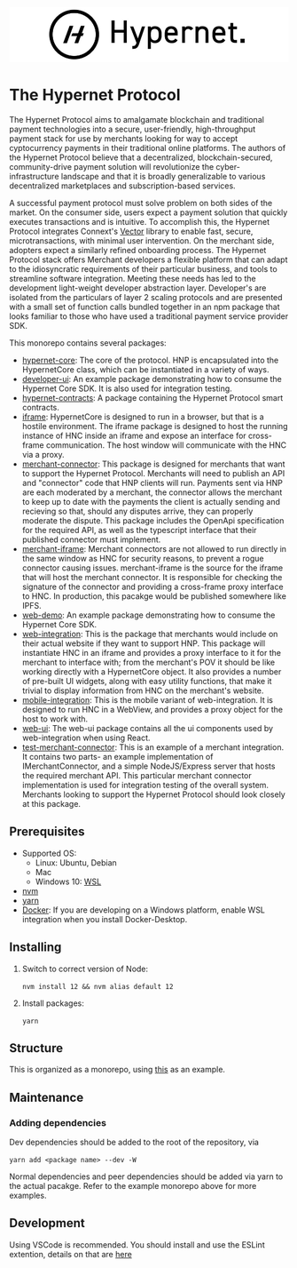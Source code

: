 ![alt](documentation/images/Hypernet_Logo.jpg)

# The Hypernet Protocol

The Hypernet Protocol aims to amalgamate blockchain and traditional payment technologies into a secure,
user-friendly, high-throughput payment stack for use by merchants looking for way to accept cyptocurrency
payments in their traditional online platforms. The authors of the Hypernet Protocol believe that a decentralized,
blockchain-secured, community-drive payment solution will revolutionize the cyber-infrastructure landscape
and that it is broadly generalizable to various decentralized marketplaces and subscription-based services.

A successful payment protocol must solve problem on both sides of the market. On the consumer side, users
expect a payment solution that quickly executes transactions and is intuitive. To accomplish this, the
Hypernet Protocol integrates Connext's [Vector](https://github.com/connext/vector) library to enable
fast, secure, microtransactions, with minimal user intervention. On the merchant side, adopters expect
a similarly refined onboarding process. The Hypernet Protocol stack offers Merchant developers a flexible
platform that can adapt to the idiosyncratic requirements of their particular business, and tools to
streamline software integration. Meeting these needs has led to the development light-weight developer
abstraction layer. Developer's are isolated from the particulars of layer 2 scaling protocols and are
presented with a small set of function calls bundled together in an npm package that looks familiar to
those who have used a traditional payment service provider SDK.

This monorepo contains several packages:

- [hypernet-core](packages/hypernet-core): The core of the protocol. HNP is encapsulated into the HypernetCore class, which can be instantiated in a variety of ways.
- [developer-ui](packages/developer-ui): An example package demonstrating how to consume the Hypernet Core SDK. It is also used for integration testing.
- [hypernet-contracts](packages/hypernet-contracts): A package containing the Hypernet Protocol smart contracts.
- [iframe](packages/iframe): HypernetCore is designed to run in a browser, but that is a hostile environment. The iframe package is designed to host the running instance of HNC inside an iframe and expose an interface for cross-frame communication. The host window will communicate with the HNC via a proxy.
- [merchant-connector](packages/merchant-connector): This package is designed for merchants that want to support the Hypernet Protocol. Merchants will need to publish an API and "connector" code that HNP clients will run. Payments sent via HNP are each moderated by a merchant, the connector allows the merchant to keep up to date with the payments the client is actually sending and recieving so that, should any disputes arrive, they can properly moderate the dispute. This package includes the OpenApi specification for the required API, as well as the typescript interface that their published connector must implement.
- [merchant-iframe](packages/merchant-iframe): Merchant connectors are not allowed to run directly in the same window as HNC for security reasons, to prevent a rogue connector causing issues. merchant-iframe is the source for the iframe that will host the merchant connector. It is responsible for checking the signature of the connector and providing a cross-frame proxy interface to HNC. In production, this pacakge would be published somewhere like IPFS.
- [web-demo](packages/web-demo): An example package demonstrating how to consume the Hypernet Core SDK.
- [web-integration](packages/web-integrations): This is the package that merchants would include on their actual website if they want to support HNP. This package will instantiate HNC in an iframe and provides a proxy interface to it for the merchant to interface with; from the merchant's POV it should be like working directly with a HypernetCore object. It also provides a number of pre-built UI widgets, along with easy utility functions, that make it trivial to display information from HNC on the merchant's website.
- [mobile-integration](packages/mobile-integration): This is the mobile variant of web-integration. It is designed to run HNC in a WebView, and provides a proxy object for the host to work with.
- [web-ui](packages/web-ui): The web-ui package contains all the ui components used by web-integration when using React.
- [test-merchant-connector](packages/test-merchant-connector): This is an example of a merchant integration. It contains two parts- an example implementation of IMerchantConnector, and a simple NodeJS/Express server that hosts the required merchant API. This particular merchant connector implementation is used for integration testing of the overall system. Merchants looking to support the Hypernet Protocol should look closely at this package.

## Prerequisites

- Supported OS:
  - Linux: Ubuntu, Debian
  - Mac
  - Windows 10: [WSL](https://docs.microsoft.com/en-us/windows/wsl/install-win10)
- [nvm](https://github.com/nvm-sh/nvm#install--update-script)
- [yarn](https://classic.yarnpkg.com/en/docs/install/#debian-stable)
- [Docker](https://www.docker.com/products/docker-desktop): If you are developing on a Windows platform,
  enable WSL integration when you install Docker-Desktop.

## Installing

1. Switch to correct version of Node:

   `nvm install 12 && nvm alias default 12`

2. Install packages:

   `yarn`

## Structure

This is organized as a monorepo, using [this](https://github.com/wixplosives/sample-monorepo) as an example.

## Maintenance

### Adding dependencies

Dev dependencies should be added to the root of the repository, via

`yarn add <package name> --dev -W`

Normal dependencies and peer dependencies should be added via yarn to the actual pacakge. Refer to the example monorepo above for more examples.

## Development
Using VSCode is recommended. You should install and use the ESLint extention, details on that are [here](https://code.visualstudio.com/api/advanced-topics/tslint-eslint-migration)